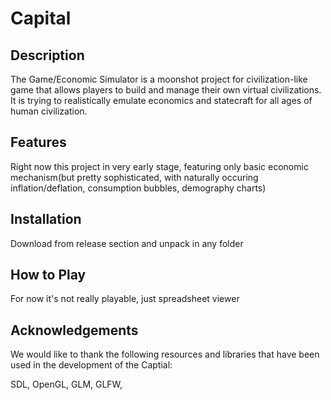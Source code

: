 # Capital

## Description
The Game/Economic Simulator is a moonshot project for civilization-like game that allows players to build and manage their own virtual civilizations. It is trying to realistically emulate economics and statecraft for all ages of human civilization.

## Features
Right now this project in very early stage, featuring only basic economic mechanism(but pretty sophisticated, with naturally occuring inflation/deflation, consumption bubbles, demography charts)
## Installation
Download from release section and unpack in any folder
## How to Play
For now it's not really playable, just spreadsheet viewer

## Acknowledgements
We would like to thank the following resources and libraries that have been used in the development of the Captial:

SDL, OpenGL, GLM, GLFW, 

